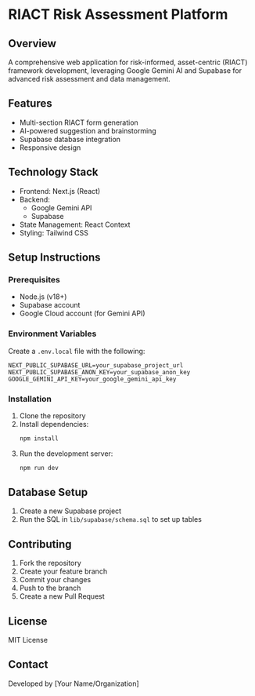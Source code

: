 # RIACT Risk Assessment Platform

## Overview
A comprehensive web application for risk-informed, asset-centric (RIACT) framework development, leveraging Google Gemini AI and Supabase for advanced risk assessment and data management.

## Features
- Multi-section RIACT form generation
- AI-powered suggestion and brainstorming
- Supabase database integration
- Responsive design

## Technology Stack
- Frontend: Next.js (React)
- Backend: 
  - Google Gemini API
  - Supabase
- State Management: React Context
- Styling: Tailwind CSS

## Setup Instructions

### Prerequisites
- Node.js (v18+)
- Supabase account
- Google Cloud account (for Gemini API)

### Environment Variables
Create a `.env.local` file with the following:
```
NEXT_PUBLIC_SUPABASE_URL=your_supabase_project_url
NEXT_PUBLIC_SUPABASE_ANON_KEY=your_supabase_anon_key
GOOGLE_GEMINI_API_KEY=your_google_gemini_api_key
```

### Installation
1. Clone the repository
2. Install dependencies:
   ```bash
   npm install
   ```
3. Run the development server:
   ```bash 
   npm run dev
   ```

## Database Setup
1. Create a new Supabase project
2. Run the SQL in `lib/supabase/schema.sql` to set up tables

## Contributing
1. Fork the repository
2. Create your feature branch
3. Commit your changes
4. Push to the branch
5. Create a new Pull Request

## License
MIT License

## Contact
Developed by [Your Name/Organization]
